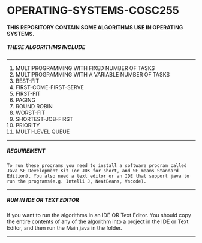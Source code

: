 # OPERATING-SYSTEMS-COSC255
#### THIS REPOSITORY CONTAIN SOME ALGORITHMS USE IN OPERATING SYSTEMS.
##### THESE ALGORITHMS INCLUDE

____
1. MULTIPROGRAMMING WITH FIXED NUMBER OF TASKS
1. MULTIPROGRAMMING WITH A VARIABLE NUMBER OF TASKS
1. BEST-FIT
1. FIRST-COME-FIRST-SERVE
1. FIRST-FIT
1. PAGING
1. ROUND ROBIN
1. WORST-FIT
1. SHORTEST-JOB-FIRST
1. PRIORITY
1. MULTI-LEVEL QUEUE  

____
##### REQUIREMENT
```To run these programs you need to install a software program called Java SE Development Kit (or JDK for short, and SE means Standard Edition). You also need a text editor or an IDE that support java to run the programs(e.g. Intelli J, NeatBeans, Vscode).```
____


##### RUN IN IDE OR TEXT EDITOR
If you want to run the algorithms in an IDE OR Text Editor. You should
copy the entire contents of any of the algorithm into a project in the IDE or Text Editor, and then run the Main.java in the folder.

____
